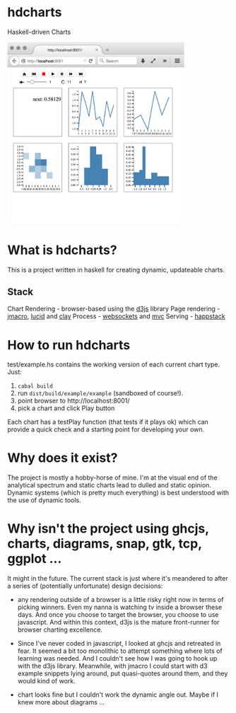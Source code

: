 hdcharts
===

Haskell-driven Charts

<img src="./test/combo.png" alt="alt text" width="400">

What is hdcharts?
===

This is a project written in haskell for creating dynamic, updateable charts.

Stack
---

Chart Rendering - browser-based using the [d3js](http://d3js.org/) library
Page rendering - [jmacro](https://hackage.haskell.org/package/jmacro), [lucid](https://hackage.haskell.org/package/lucid) and [clay](https://hackage.haskell.org/package/clay)
Process - [websockets](https://hackage.haskell.org/package/websockets) and [mvc](https://hackage.haskell.org/package/mvc)
Serving - [happstack](https://hackage.haskell.org/package/happstack-server)


How to run hdcharts
===

test/example.hs contains the working version of each current chart type.  Just:

1. `cabal build`
2. run `dist/build/example/example` (sandboxed of course!).
3. point browser to http://localhost:8001/
4. pick a chart and click Play button

Each chart has a testPlay function (that tests if it plays ok) which can provide a quick check and a starting point for developing your own.

Why does it exist?
===

The project is mostly a hobby-horse of mine.  I'm at the visual end of the analytical spectrum and static charts lead to dulled and static opinion.  Dynamic systems (which is pretty much everything) is best understood with the use of dynamic tools.


Why isn't the project using ghcjs, charts, diagrams, snap, gtk, tcp, ggplot ...
===

It might in the future.  The current stack is just where it's meandered to after a series of (potentially unfortunate) design decisions:

- any rendering outside of a browser is a little risky right now in terms of picking winners.  Even my nanna is watching tv inside a browser these days. And once you choose to target the browser, you choose to use javascript.  And within this context, d3js is the mature front-runner for browser charting excellence.

- Since I've never coded in javascript, I looked at ghcjs and retreated in fear.  It seemed a bit too monolithic to attempt something where lots of learning was needed.  And I couldn't see how I was going to hook up with the d3js library. Meanwhile, with jmacro I could start with d3 example snippets lying around, put quasi-quotes around them, and they would kind of work.

- chart looks fine but I couldn't work the dynamic angle out.  Maybe if I knew more about diagrams ...









